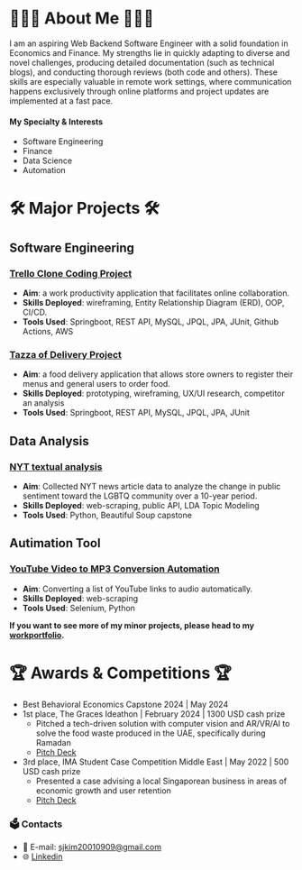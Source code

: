 # 👩🏻‍💻 About Me 👩🏻‍💻
I am an aspiring Web Backend Software Engineer with a solid foundation in Economics and Finance. My strengths lie in quickly adapting to diverse and novel challenges, producing detailed documentation (such as technical blogs), and conducting thorough reviews (both code and others). These skills are especially valuable in remote work settings, where communication happens exclusively through online platforms and project updates are implemented at a fast pace.

#### My Specialty & Interests
- Software Engineering
- Finance
- Data Science
- Automation

# 🛠️ Major Projects 🛠️
## Software Engineering
### [Trello Clone Coding Project](https://github.com/jk021227/workportfolio/tree/main/Ponyo%20-%20Neurodivergence%20Aid)
* __Aim__: a work productivity application that facilitates online collaboration.
* __Skills Deployed__: wireframing, Entity Relationship Diagram (ERD), OOP, CI/CD.
* __Tools Used__: Springboot, REST API, MySQL, JPQL, JPA, JUnit, Github Actions, AWS

### [Tazza of Delivery Project](https://github.com/sjkimplus/tazza-of-delivery)
* __Aim__: a food delivery application that allows store owners to register their menus and general users to order food.
* __Skills Deployed__: prototyping, wireframing, UX/UI research, competitor an analysis
* __Tools Used__: Springboot, REST API, MySQL, JPQL, JPA, JUnit

## Data Analysis
### [NYT textual analysis](https://github.com/sjkimplus/portfolio/tree/main/nyt_news_textual_analysis)
* __Aim__: Collected NYT news article data to analyze the change in public sentiment toward the LGBTQ community over a 10-year period.
* __Skills Deployed__: web-scraping, public API, LDA Topic Modeling
* __Tools Used__: Python, Beautiful Soup
capstone

## Autimation Tool
### [YouTube Video to MP3 Conversion Automation](https://github.com/sjkimplus/portfolio/tree/main/Youtube_to_mp3_automation)
* __Aim__: Converting a list of YouTube links to audio automatically.
* __Skills Deployed__: web-scraping
* __Tools Used__: Selenium, Python

**If you want to see more of my minor projects, please head to my [workportfolio](https://github.com/sjkimplus/portfolio).**

# 🏆 Awards & Competitions 🏆
- Best Behavioral Economics Capstone 2024 | May 2024 
- 1st place, The Graces Ideathon | February 2024 | 1300 USD cash prize
    - Pitched a tech-driven solution with computer vision and AR/VR/AI to solve the food waste produced in the UAE, specifically during Ramadan
    - [Pitch Deck](https://docs.google.com/presentation/d/1ZfTexEnj61XBPL9MDHbBtolPAZrufenuQWh3E7vuFMs/edit?usp=sharing)
- 3rd place, IMA Student Case Competition Middle East | May 2022 | 500 USD cash prize
    - Presented a case advising a local Singaporean business in areas of economic growth and user retention
    - [Pitch Deck](https://docs.google.com/presentation/d/1LUkWI9RbDt2csNOSsCo-aPYvB_qGfqwrYS0xgfFaKzE/edit?usp=sharing)

### 🗳️ Contacts
- 📧 E-mail: sjkim20010909@gmail.com
- 🌐 [Linkedin](https://www.linkedin.com/in/sungju-kim-85399a210)

